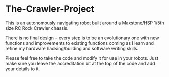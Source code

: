 The-Crawler-Project
===================

This is an autonomously navigating robot built around a Maxstone/HSP 1/5th size RC Rock Crawler chassis.

There is no final design - every step is to be an evolutionary one with new functions and improvements to existing functions coming as I learn and refine my hardware hacking/building and software writing skills.

Please feel free to take the code and modify it for use in your robots. Just make sure you leave the accreditation bit at the top of the code and add your details to it.